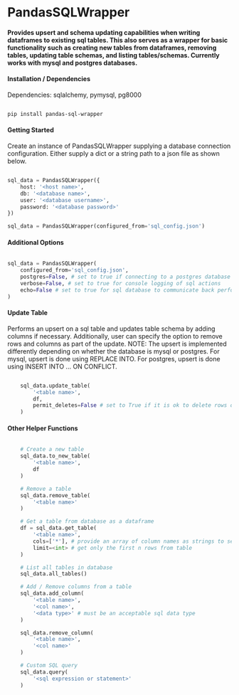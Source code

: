 <h1>PandasSQLWrapper</h1>
<h4>
    Provides upsert and schema updating capabilities when writing dataframes to existing sql tables.
    This also serves as a wrapper for basic functionality such as creating new tables from dataframes,
    removing tables, updating table schemas, and listing tables/schemas.
    Currently works with mysql and postgres databases.
</h4>

<h4>Installation / Dependencies</h4>
<p>Dependencies: sqlalchemy, pymysql, pg8000</p>

```bash

pip install pandas-sql-wrapper

```

<h4>Getting Started</h4>
<p>
    Create an instance of PandasSQLWrapper supplying a database connection configuration.
    Either supply a dict or a string path to a json file as shown below.
</p>

```python

sql_data = PandasSQLWrapper({
    host: '<host name>',
    db: '<database name>',
    user: '<database username>',
    password: '<database password>'
})

sql_data = PandasSQLWrapper(configured_from='sql_config.json')

```

<h4>Additional Options</h4>

```python

sql_data = PandasSQLWrapper(
    configured_from='sql_config.json',
    postgres=False, # set to true if connecting to a postgres database
    verbose=False, # set to true for console logging of sql actions
    echo=False # set to true for sql database to communicate back performed actions
)

```

<h4>Update Table</h4>
<p>
    Performs an upsert on a sql table and updates table schema by adding columns if necessary.
    Additionally, user can specify the option to remove rows and columns as part of the update.
    NOTE: The upsert is implemented differently depending on whether the database is mysql or postgres.
    For mysql, upsert is done using REPLACE INTO. For postgres, upsert is done using INSERT INTO ... ON CONFLICT.
</p>

```python

    sql_data.update_table(
        '<table name>',
        df,
        permit_deletes=False # set to True if it is ok to delete rows or columns from sql table not found in dataframe
    )

```

<h4>Other Helper Functions</h4>

```python

    # Create a new table
    sql_data.to_new_table(
        '<table name>',
        df
    )

    # Remove a table
    sql_data.remove_table(
        '<table name>'
    )

    # Get a table from database as a dataframe
    df = sql_data.get_table(
        '<table name>',
        cols=['*'], # provide an array of column names as strings to select only the ones you want
        limit=<int> # get only the first n rows from table
    )

    # List all tables in database
    sql_data.all_tables()

    # Add / Remove columns from a table
    sql_data.add_column(
        '<table name>',
        '<col name>',
        '<data type>' # must be an acceptable sql data type
    )

    sql_data.remove_column(
        '<table name>',
        '<col name>'
    )

    # Custom SQL query
    sql_data.query(
        '<sql expression or statement>'
    )

```